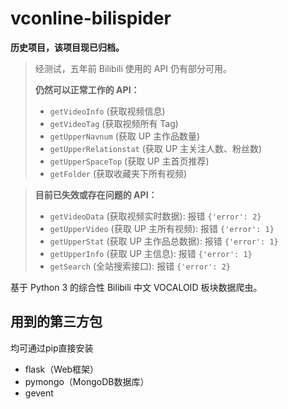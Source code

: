 # vconline-bilispider

**历史项目，该项目现已归档。**

> 经测试，五年前 Bilibili 使用的 API 仍有部分可用。
> 
> **仍然可以正常工作的 API：**
> 
> - `getVideoInfo` (获取视频信息)
> - `getVideoTag` (获取视频所有 Tag)
> - `getUpperNavnum` (获取 UP 主作品数量)
> - `getUpperRelationstat` (获取 UP 主关注人数、粉丝数)
> - `getUpperSpaceTop` (获取 UP 主首页推荐)
> - `getFolder` (获取收藏夹下所有视频)

> **目前已失效或存在问题的 API：**
> 
> - `getVideoData` (获取视频实时数据): 报错 `{'error': 2}`
> - `getUpperVideo` (获取 UP 主所有视频): 报错 `{'error': 1}`
> - `getUpperStat` (获取 UP 主作品总数据): 报错 `{'error': 1}`
> - `getUpperInfo` (获取 UP 主信息): 报错 `{'error': 1}`
> - `getSearch` (全站搜索接口): 报错 `{'error': 2}`


基于 Python 3 的综合性 Bilibili 中文 VOCALOID 板块数据爬虫。

## 用到的第三方包
均可通过pip直接安装
 - flask（Web框架）
 - pymongo（MongoDB数据库）
 - gevent
